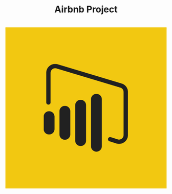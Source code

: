 <h1 align= "center">Airbnb Project<h1>
<img src="./powerbi.png" alt="powerbi"/>
<link rel="stylesheet" href="https://cdn.jsdelivr.net/gh/devicons/devicon@v2.15.1/devicon.min.css">